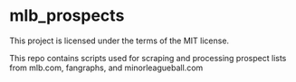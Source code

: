 # mlb_prospects
This project is licensed under the terms of the MIT license.

This repo contains scripts used for scraping and processing prospect lists from mlb.com, fangraphs, and minorleagueball.com